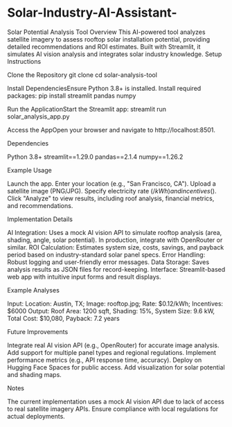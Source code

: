 # Solar-Industry-AI-Assistant-
Solar Potential Analysis Tool
Overview
This AI-powered tool analyzes satellite imagery to assess rooftop solar installation potential, providing detailed recommendations and ROI estimates. Built with Streamlit, it simulates AI vision analysis and integrates solar industry knowledge.
Setup Instructions

Clone the Repository
git clone <repository-url>
cd solar-analysis-tool


Install DependenciesEnsure Python 3.8+ is installed. Install required packages:
pip install streamlit pandas numpy


Run the ApplicationStart the Streamlit app:
streamlit run solar_analysis_app.py


Access the AppOpen your browser and navigate to http://localhost:8501.


Dependencies

Python 3.8+
streamlit==1.29.0
pandas==2.1.4
numpy==1.26.2

Example Usage

Launch the app.
Enter your location (e.g., "San Francisco, CA").
Upload a satellite image (PNG/JPG).
Specify electricity rate ($/kWh) and incentives ($).
Click "Analyze" to view results, including roof analysis, financial metrics, and recommendations.

Implementation Details

AI Integration: Uses a mock AI vision API to simulate rooftop analysis (area, shading, angle, solar potential). In production, integrate with OpenRouter or similar.
ROI Calculation: Estimates system size, costs, savings, and payback period based on industry-standard solar panel specs.
Error Handling: Robust logging and user-friendly error messages.
Data Storage: Saves analysis results as JSON files for record-keeping.
Interface: Streamlit-based web app with intuitive input forms and result displays.

Example Analyses

Input: Location: Austin, TX; Image: rooftop.jpg; Rate: $0.12/kWh; Incentives: $6000
Output: Roof Area: 1200 sqft, Shading: 15%, System Size: 9.6 kW, Total Cost: $10,080, Payback: 7.2 years

Future Improvements

Integrate real AI vision API (e.g., OpenRouter) for accurate image analysis.
Add support for multiple panel types and regional regulations.
Implement performance metrics (e.g., API response time, accuracy).
Deploy on Hugging Face Spaces for public access.
Add visualization for solar potential and shading maps.

Notes

The current implementation uses a mock AI vision API due to lack of access to real satellite imagery APIs.
Ensure compliance with local regulations for actual deployments.

